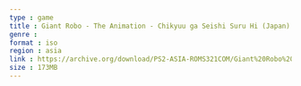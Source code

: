 ```yaml
---
type : game
title : Giant Robo - The Animation - Chikyuu ga Seishi Suru Hi (Japan)
genre : 
format : iso
region : asia
link : https://archive.org/download/PS2-ASIA-ROMS321COM/Giant%20Robo%20-%20The%20Animation%20-%20Chikyuu%20ga%20Seishi%20Suru%20Hi%20%28Japan%29.7z
size : 173MB
---
```

